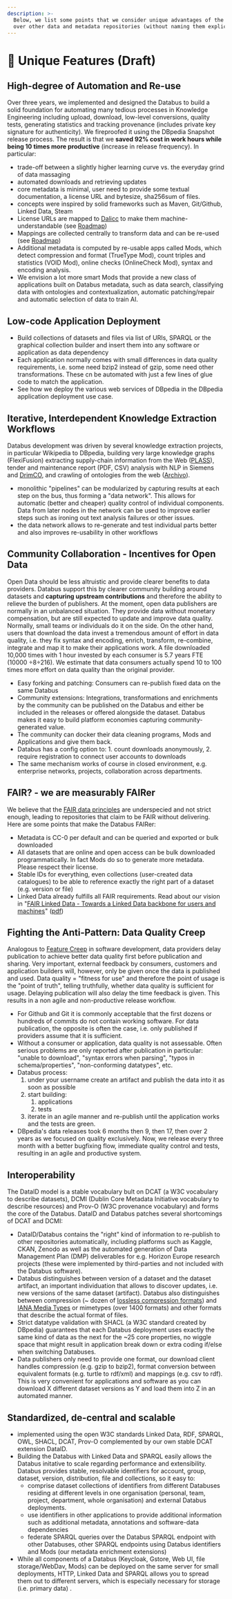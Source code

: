 ```yaml
---
description: >-
  Below, we list some points that we consider unique advantages of the Databus
  over other data and metadata repositories (without naming them explicitly).
---
```


# 🚀 Unique Features (Draft)

## High-degree of Automation and Re-use

Over three years, we implemented and designed the Databus to build a solid foundation for automating many tedious processes in Knowledge Engineering including upload, download, low-level conversions, quality tests, generating statistics and tracking provenance (includes private key signature for authenticity). We fireproofed it using the DBpedia Snapshot release process. The result is that we **saved 92% cost in work hours while being 10 times more productive** (increase in release frequency). In particular:

* trade-off between a slightly higher learning curve vs. the everyday grind of data massaging
* automated downloads and retrieving updates
* core metadata is minimal, user need to provide some textual documentation, a license URL and bytesize, sha256sum of files.
* concepts were inspired by solid frameworks such as Maven, Git/Github, Linked Data, Steam
* License URLs are mapped to [Dalicc](https://dalicc.net) to make them machine-understandable (see [Roadmap](roadmap.md))
* Mappings are collected centrally to transform data and can be re-used (see [Roadmap](roadmap.md))
* Additional metadata is computed by re-usable apps called Mods, which detect compression and format (TrueType Mod), count triples and statistics (VOID Mod), online checks (OnlineCheck Mod), syntax and encoding analysis.
* We envision a lot more smart Mods that provide a new class of applications built on Databus metadata, such as data search, classifying data with ontologies and contextualization, automatic patching/repair and automatic selection of data to train AI.

## Low-code Application Deployment

* Build collections of datasets and files via list of URIs, SPARQL or the graphical collection builder and insert them into any software or application as data dependency
* Each application normally comes with small differences in data quality requirements, i.e. some need bzip2 instead of gzip, some need other transformations. These cn be automated with just a few lines of glue code to match the application.
* See how we deploy the various web services of DBpedia in the DBpedia application deployment use case.

## Iterative, Interdependent Knowledge Extraction Workflows

Databus development was driven by several knowledge extraction projects, in particular Wikipedia to DBpedia, building very large knowledge graphs (FlexiFusion) extracting supply-chain information from the Web ([PLASS](https://plass.io)), tender and maintenance report (PDF, CSV) analysis with NLP in Siemens and [DrimCO](https://drimco.net),  and crawling of ontologies from the web ([Archivo](https://archivo.dbpedia.org)).

* monolithic "pipelines" can be modularized by capturing results at each step on the bus, thus forming a "data network". This allows for automatic (better and cheaper) quality control of individual components. Data from later nodes in the network can be used to improve earlier steps such as ironing out text analysis failures or other issues.&#x20;
* the data network allows to re-generate and test individual parts better and also improves re-usability in other workflows

## Community Collaboration - Incentives for Open Data

Open Data should be less altruistic and provide clearer benefits to data providers. Databus support this by clearer community building around datasets and **capturing upstream contributions** and therefore the ability to relieve the burden of publishers. At the moment, open data publishers are normally in an unbalanced situation. They provide data without monetary compensation, but are still expected to update and improve data quality. Normally, small teams or individuals do it on the side. On the other hand, users that download the data invest a tremendous amount of effort in data quality, i.e. they fix syntax and encoding, enrich, transform, re-combine, integrate and map it to make their applications work. A file downloaded 10,000 times with 1 hour invested by each consumer is 5.7 years FTE (10000 ÷8÷216). We estimate that data consumers actually spend 10 to 100 times more effort on data quality than the original provider.

* Easy forking and patching: Consumers can re-publish fixed data on the same Databus
* Community extensions: Integrations, transformations and enrichments by the community can be published on the Databus and either be included in the releases or offered alongside the dataset. Databus makes it easy to build platform economies capturing community-generated value.
* The community can docker their data cleaning programs, Mods and Applications and give them back.
* Databus has a config option to: 1. count downloads anonymously, 2. require registration to connect user accounts to downloads
* The same mechanism works of course in closed environment, e.g. enterprise networks, projects, collaboration across departments.

## FAIR? - we are measurably FAIRer

We believe that the [FAIR data principles](https://en.wikipedia.org/wiki/FAIR\_data) are underspecied and not strict enough, leading to repositories that claim to be FAIR without delivering. Here are some points that make the Databus FAIRer:

* Metadata is CC-0 per default and can be queried and exported or bulk downloaded
* All datasets that are online and open access can be bulk downloaded programmatically. In fact Mods do so to generate more metadata. Please respect their license.
* Stable IDs for everything, even collections (user-created data catalogues) to be able to reference exactly the right part of a dataset (e.g. version or file)
* Linked Data already fulfills all FAIR requirements. Read about our vision in "[FAIR Linked Data - Towards a Linked Data backbone for users and machines](https://dl.acm.org/doi/10.1145/3442442.3451364)" ([pdf](https://svn.aksw.org/papers/2021/sci-k\_fair-linked-data/public.pdf))

## Fighting the Anti-Pattern: Data Quality Creep

Analogous to [Feature Creep](https://en.wikipedia.org/wiki/Feature\_creep) in software development, data providers delay publication to achieve better data quality first before publication and sharing. Very important, external feedback by consumers, customers and application builders will, however, only be given once the data is published and used. Data quality = "fitness for use" and therefore the point of usage is the "point of truth", telling truthfully, whether data quality is sufficient for usage. Delaying publication will also delay the time feedback is given. This results in a non agile and non-productive release workflow.

* For Github and Git it is commonly acceptable that the first dozens or hundreds of commits do not contain working software. For data publication, the opposite is often the case, i.e. only published if providers assume that it is sufficient.
* Without a consumer or application, data quality is not assessable. Often serious problems are only reported after publication in particular: "unable to download", "syntax errors when parsing", "typos in schema/properties", "non-conforming datatypes", etc.
* Databus process:
  1. under your username create an artifact and publish the data into it as soon as possible
  2. start building:
     1. applications
     2. tests
  3. iterate in an agile manner and re-publish until the application works and the tests are green.
* DBpedia's data releases took 6 months then 9, then 17, then over 2 years as we focused on quality exclusively. Now, we release every three month with a better bugfixing flow, immediate quality control and tests, resulting in an agile and productive system.

##

## Interoperability

The DataID model is a stable vocabulary bult on DCAT (a W3C vocabulary to describe datasets), DCMI (Dublin Core Metadata Initiative vocabulary to describe resources) and Prov-O (W3C provenance vocabulary) and forms the core of the Databus. DataID and Databus patches several shortcomings of DCAT and DCMI:

* DataID/Databus contains the "right" kind of information to re-publish to other repositories automatically, including platforms such as Kaggle, CKAN, Zenodo as well as the automated generation of Data Management Plan (DMP) deliverables for e.g. Horizon Europe research projects (these were implemented by third-parties and not included with the Databus software).
* Databus distinguishes between version of a dataset and the dataset artifact, an important individuation that allows to discover updates, i.e. new versions of the same dataset (artifact). Databus also distinguishes between compression (\~ dozen of [lossless compression formats](https://commons.apache.org/proper/commons-compress/)) and [IANA Media Types](https://www.iana.org/assignments/media-types/media-types.xhtml) or mimetypes (over 1400 formats) and other formats that describe the actual format of files.
* Strict datatype validation with SHACL (a W3C standard created by DBpedia) guarantees that each Databus deployment uses exactly the same kind of data as the next for the \~25 core properties, no wiggle space that might result in application break down or extra coding if/else when switching Databuses.
* Data publishers only need to provide one format, our download client handles compression (e.g. gzip to bzip2), format conversion between equivalent formats (e.g. turtle to rdf/xml) and mappings (e.g. csv to rdf). This is very convenient for applications and software as you can download X different dataset versions as Y and load them into Z in an automated manner.

## Standardized, de-central and scalable

* implemented using the open W3C standards Linked Data, RDF, SPARQL, OWL, SHACL, DCAT, Prov-O complemented by our own stable DCAT extension DataID.
* Building the Databus with Linked Data and SPARQL easily allows the Databus initative to scale regarding performance and extensibility. Databus provides stable, resolvable identifiers for account, group, dataset, version, distribution, file and collections, so it easy to:
  * comprise dataset collections of identifiers from different Databuses residing at different levels in one organisation (personal, team, project, department, whole organisation) and external Databus deployments.
  * use identifiers in other applications to provide additional information such as additional metadata, annotations and software-data dependencies
  * federate SPARQL queries over the Databus SPARQL endpoint with other Databuses, other SPARQL endpoints using Databus identifiers and Mods (our metadata enrichment extensions)
* While all components of a Databus (Keycloak, Gstore, Web UI, file storage/WebDav, Mods) can be deployed on the same server for small deployments, HTTP, Linked Data and SPARQL allows you to spread them out to different servers, which is especially necessary for storage (i.e. primary data) .

##
